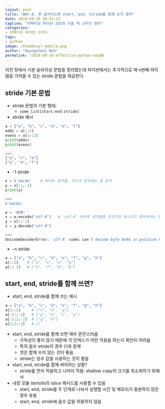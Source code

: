 ```yaml
---
layout: post
title: "WAY 6. 한 슬라이스에 start, end, stride를 함께 쓰지 말자"
date: 2018-09-16 20:51:23
tagline: "이펙티브 파이썬 코딩의 기술 책 스터디 정리"
categories:
- 이펙티브 파이썬 스터디
tags:
- python
image: /thumbnail-mobile.png
author: "Hyungcheol Noh"
permalink: /2018-09-16-effective-python-way06
---
```


이전 장에서 기본 슬라이싱 문법을 정리했는데 파이썬에서는 추가적으로 매 n번째 아이템을 가져올 수 있는 stride 문법을 제공한다.

## stride 기본 문법
- stride 문법의 기본 형태:
  - `some_list[start:end:stride]`
- stride 예시

```python
a = ["a", "b", "c", "d", "e", "f"]
odds = a[::2]
evens = a[1::2]
print(odds)
print(evens)

>>>
["a", "c", "e"]
["b", "d", "f"]
```

- -1 stride

```python
x = b'abcde'    # 바이트 문자열, 아스키 문자에는 잘 동작
y = x[::,-1]
print(y)

>>>
b'edcba'
```

```python
w = '原原'
x = w.encode("utf-8")   # 'utf-8' 바이트 문자열로 인코드된 유니코드 문자에서는 동작하지 않음
y = x[::-1]
z = y.decode("utf-8")

>>>
UnicodeDecoderError: 'utf-8' codec can't decode byte 0x9d in position 0: invalid start byte
```

- -n stride

```python
a = ["a", "b", "c", "d", "e", "f", "g", "h"]
a[::2]    # ["a", "c", "e", "g"]
a[::-2]   # ["h", "f", "d", "b"]
```

## start, end, stride를 함께 쓰면?
- start, end, stride를 함께 쓰는 예시

```python
a = ["a", "b", "c", "d", "e", "f", "g", "h"]
a[2::2]     # ["c", "e", "g"]
a[-2::-2]   # ["g", "e", "c", "a"]
a[-2:2:-2]  # ["g", "e"]
a[2:2:-2]   # []
```

- start, end, stride를 함께 쓰면 매우 혼란스러움
  - 가독성이 좋지 않기 때문에 각 인덱스가 어떤 작용을 하는지 확인이 어려움
  - 특히 음수 stride의 경우 더욱 문제
  - 셋은 함께 쓰지 않는 것이 좋음
  - stride는 양수 값을 사용하는 것이 좋음
- start, end, stride를 함께 써야하는 상황?
  - stride를 먼저 적용하고 나머지 적용: shallow copy의 크기를 최소화하기 위해서
- 내장 모듈 itertolls의 islice 메서드를 사용할 수 있음
  - start, end, stride를 두 단계로 나눠서 실행할 시간 및 메모리가 충분하지 않은 경우 유용
  - start, end, stride에 음수 값을 허용하지 않음
